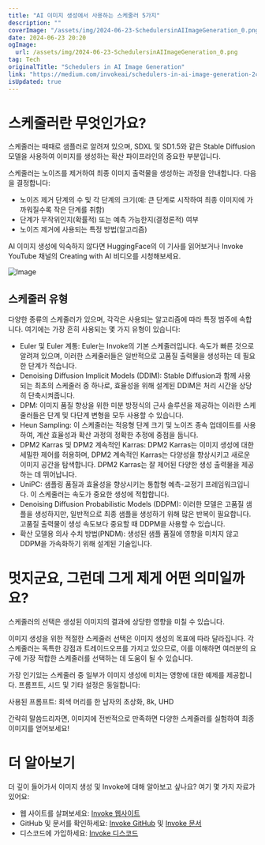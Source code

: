 ```yaml
---
title: "AI 이미지 생성에서 사용하는 스케줄러 5가지"
description: ""
coverImage: "/assets/img/2024-06-23-SchedulersinAIImageGeneration_0.png"
date: 2024-06-23 20:20
ogImage:
  url: /assets/img/2024-06-23-SchedulersinAIImageGeneration_0.png
tag: Tech
originalTitle: "Schedulers in AI Image Generation"
link: "https://medium.com/invokeai/schedulers-in-ai-image-generation-2ca6d7458f17"
isUpdated: true
---
```


# 스케줄러란 무엇인가요?

스케줄러는 때때로 샘플러로 알려져 있으며, SDXL 및 SD1.5와 같은 Stable Diffusion 모델을 사용하여 이미지를 생성하는 확산 파이프라인의 중요한 부분입니다.

스케줄러는 노이즈를 제거하여 최종 이미지 출력물을 생성하는 과정을 안내합니다. 다음을 결정합니다:

- 노이즈 제거 단계의 수 및 각 단계의 크기(예: 큰 단계로 시작하여 최종 이미지에 가까워질수록 작은 단계를 취함)
- 단계가 무작위인지(확률적) 또는 예측 가능한지(결정론적) 여부
- 노이즈 제거에 사용되는 특정 방법(알고리즘)

<!-- cozy-coder - 수평 -->

<ins class="adsbygoogle"
     style="display:block"
     data-ad-client="ca-pub-4877378276818686"
     data-ad-slot="1107185301"
     data-ad-format="auto"
     data-full-width-responsive="true"></ins>

<script>
     (adsbygoogle = window.adsbygoogle || []).push({});
</script>

AI 이미지 생성에 익숙하지 않다면 HuggingFace의 이 기사를 읽어보거나 Invoke YouTube 채널의 Creating with AI 비디오를 시청해보세요.

![Image](/assets/img/2024-06-23-SchedulersinAIImageGeneration_0.png)

## 스케줄러 유형

다양한 종류의 스케줄러가 있으며, 각각은 사용되는 알고리즘에 따라 특정 범주에 속합니다. 여기에는 가장 흔히 사용되는 몇 가지 유형이 있습니다:

<!-- cozy-coder - 수평 -->

<ins class="adsbygoogle"
     style="display:block"
     data-ad-client="ca-pub-4877378276818686"
     data-ad-slot="1107185301"
     data-ad-format="auto"
     data-full-width-responsive="true"></ins>

<script>
     (adsbygoogle = window.adsbygoogle || []).push({});
</script>

- Euler 및 Euler 계통: Euler는 Invoke의 기본 스케줄러입니다. 속도가 빠른 것으로 알려져 있으며, 이러한 스케줄러들은 일반적으로 고품질 출력물을 생성하는 데 필요한 단계가 적습니다.
- Denoising Diffusion Implicit Models (DDIM): Stable Diffusion과 함께 사용되는 최초의 스케줄러 중 하나로, 효율성을 위해 설계된 DDIM은 처리 시간을 상당히 단축시켜줍니다.
- DPM: 이미지 품질 향상을 위한 미분 방정식의 근사 솔루션을 제공하는 이러한 스케줄러들은 단계 및 다단계 변형을 모두 사용할 수 있습니다.
- Heun Sampling: 이 스케줄러는 적응형 단계 크기 및 노이즈 종속 업데이트를 사용하여, 계산 효율성과 확산 과정의 정확한 추정에 중점을 둡니다.
- DPM2 Karras 및 DPM2 계속적인 Karras: DPM2 Karras는 이미지 생성에 대한 세밀한 제어를 허용하며, DPM2 계속적인 Karras는 다양성을 향상시키고 새로운 이미지 공간을 탐색합니다. DPM2 Karras는 잘 제어된 다양한 생성 출력물을 제공하는 데 뛰어납니다.
- UniPC: 샘플링 품질과 효율성을 향상시키는 통합형 예측-교정기 프레임워크입니다. 이 스케줄러는 속도가 중요한 생성에 적합합니다.
- Denoising Diffusion Probabilistic Models (DDPM): 이러한 모델은 고품질 샘플을 생성하지만, 일반적으로 최종 샘플을 생성하기 위해 많은 반복이 필요합니다. 고품질 출력물이 생성 속도보다 중요할 때 DDPM을 사용할 수 있습니다.
- 확산 모델용 의사 수치 방법(PNDM): 생성된 샘플 품질에 영향을 미치지 않고 DDPM을 가속화하기 위해 설계된 기술입니다.

# 멋지군요, 그런데 그게 제게 어떤 의미일까요?

스케줄러의 선택은 생성된 이미지의 결과에 상당한 영향을 미칠 수 있습니다.

이미지 생성을 위한 적절한 스케줄러 선택은 이미지 생성의 목표에 따라 달라집니다. 각 스케줄러는 독특한 강점과 트레이드오프를 가지고 있으므로, 이를 이해하면 여러분의 요구에 가장 적합한 스케줄러를 선택하는 데 도움이 될 수 있습니다.

<!-- cozy-coder - 수평 -->

<ins class="adsbygoogle"
     style="display:block"
     data-ad-client="ca-pub-4877378276818686"
     data-ad-slot="1107185301"
     data-ad-format="auto"
     data-full-width-responsive="true"></ins>

<script>
     (adsbygoogle = window.adsbygoogle || []).push({});
</script>

가장 인기있는 스케줄러 중 일부가 이미지 생성에 미치는 영향에 대한 예제를 제공합니다. 프롬프트, 시드 및 기타 설정은 동일합니다:

사용된 프롬프트: 회색 머리를 한 남자의 초상화, 8k, UHD

간략히 말씀드리자면, 이미지에 전반적으로 만족하면 다양한 스케줄러를 실험하여 최종 이미지를 얻어보세요!

# 더 알아보기

<!-- cozy-coder - 수평 -->

<ins class="adsbygoogle"
     style="display:block"
     data-ad-client="ca-pub-4877378276818686"
     data-ad-slot="1107185301"
     data-ad-format="auto"
     data-full-width-responsive="true"></ins>

<script>
     (adsbygoogle = window.adsbygoogle || []).push({});
</script>

더 깊이 들어가서 이미지 생성 및 Invoke에 대해 알아보고 싶나요? 여기 몇 가지 자료가 있어요:

- 웹 사이트를 살펴보세요: [Invoke 웹사이트](https://www.example.com)
- GitHub 및 문서를 확인하세요: [Invoke GitHub](https://github.com/invoke) 및 [Invoke 문서](https://docs.invoke.com)
- 디스코드에 가입하세요: [Invoke 디스코드](https://discord.gg/invoke)
